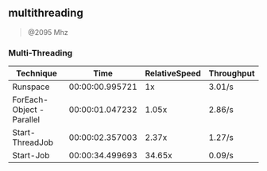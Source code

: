 multithreading
--------------
> @2095 Mhz


### Multi-Threading


|Technique               |Time           |RelativeSpeed|Throughput|
|------------------------|---------------|-------------|----------|
|Runspace                |00:00:00.995721|1x           |3.01/s    |
|ForEach-Object -Parallel|00:00:01.047232|1.05x        |2.86/s    |
|Start-ThreadJob         |00:00:02.357003|2.37x        |1.27/s    |
|Start-Job               |00:00:34.499693|34.65x       |0.09/s    |
